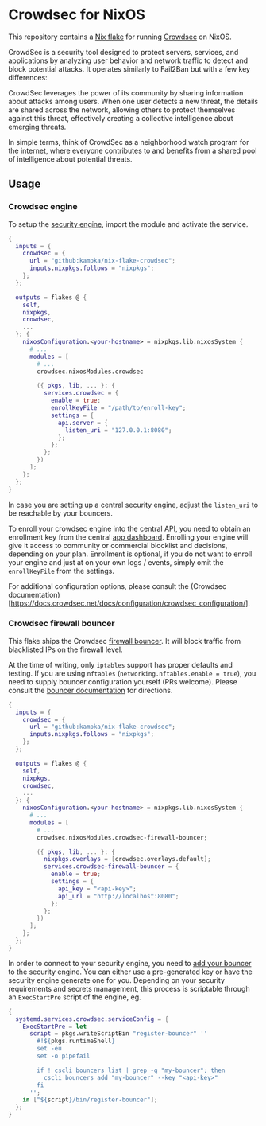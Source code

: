 # Crowdsec for NixOS

This repository contains a [Nix flake](https://nixos.wiki/wiki/Flakes) for running [Crowdsec](https://www.crowdsec.net/) on NixOS.

CrowdSec is a security tool designed to protect servers, services, and applications by analyzing user behavior and network traffic to detect and block potential attacks. It operates similarly to Fail2Ban but with a few key differences:

CrowdSec leverages the power of its community by sharing information about attacks among users. When one user detects a new threat, the details are shared across the network, allowing others to protect themselves against this threat, effectively creating a collective intelligence about emerging threats.

In simple terms, think of CrowdSec as a neighborhood watch program for the internet, where everyone contributes to and benefits from a shared pool of intelligence about potential threats.

## Usage

### Crowdsec engine

To setup the [security engine](https://docs.crowdsec.net/docs/getting_started/security_engine_intro/), import the module and activate the service.

```nix
{
  inputs = {
    crowdsec = {
      url = "github:kampka/nix-flake-crowdsec";
      inputs.nixpkgs.follows = "nixpkgs";
    };
  };

  outputs = flakes @ {
    self,
    nixpkgs,
    crowdsec,
    ...
  }: {
    nixosConfiguration.<your-hostname> = nixpkgs.lib.nixosSystem {
      # ...
      modules = [
        # ...
        crowdsec.nixosModules.crowdsec

        ({ pkgs, lib, ... }: {
          services.crowdsec = {
            enable = true;
            enrollKeyFile = "/path/to/enroll-key";
            settings = {
              api.server = {
                listen_uri = "127.0.0.1:8080";
              };
            };
          };
        })
      ];
    };
  };
}
```

In case you are setting up a central security engine, adjust the `listen_uri` to be reachable by your bouncers.

To enroll your crowdsec engine into the central API, you need to obtain an enrollment key from the central [app dashboard](https://app.crowdsec.net/).
Enrolling your engine will give it access to community or commercial blocklist and decisions, depending on your plan.
Enrollment is optional, if you do not want to enroll your engine and just at on your own logs / events, simply omit the `enrollKeyFile` from the settings.

For additional configuration options, please consult the (Crowdsec documentation)[https://docs.crowdsec.net/docs/configuration/crowdsec_configuration/].


### Crowdsec firewall bouncer

This flake ships the Crowdsec [firewall bouncer](https://docs.crowdsec.net/docs/getting_started/security_engine_intro/).
It will block traffic from blacklisted IPs on the firewall level.

At the time of writing, only `iptables` support has proper defaults and testing.
If you are using `nftables` (`networking.nftables.enable = true`), you need to supply bouncer configuration yourself (PRs welcome). 
Please consult the [bouncer documentation](https://docs.crowdsec.net/u/bouncers/firewall/#nftables-specific-directives) for directions.


```nix
{
  inputs = {
    crowdsec = {
      url = "github:kampka/nix-flake-crowdsec";
      inputs.nixpkgs.follows = "nixpkgs";
    };
  };

  outputs = flakes @ {
    self,
    nixpkgs,
    crowdsec,
    ...
  }: {
    nixosConfiguration.<your-hostname> = nixpkgs.lib.nixosSystem {
      # ...
      modules = [
        # ...
        crowdsec.nixosModules.crowdsec-firewall-bouncer;

        ({ pkgs, lib, ... }: {
          nixpkgs.overlays = [crowdsec.overlays.default];
          services.crowdsec-firewall-bouncer = {
            enable = true;
            settings = {
              api_key = "<api-key>";
              api_url = "http://localhost:8080";
            };
          };
        })
      ];
    };
  };
}
```

In order to connect to your security engine, you need to [add your bouncer](https://docs.crowdsec.net/docs/cscli/cscli_bouncers_add/) to the security engine.
You can either use a pre-generated key or have the security engine generate one for you.
Depending on your security requirements and secrets management, this process is scriptable through an `ExecStartPre` script of the engine, eg.

```nix
{
  systemd.services.crowdsec.serviceConfig = {
    ExecStartPre = let
      script = pkgs.writeScriptBin "register-bouncer" ''
        #!${pkgs.runtimeShell}
        set -eu
        set -o pipefail

        if ! cscli bouncers list | grep -q "my-bouncer"; then
          cscli bouncers add "my-bouncer" --key "<api-key>"
        fi
      '';
    in ["${script}/bin/register-bouncer"];
  };
}

```
